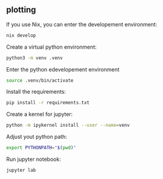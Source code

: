 ## plotting

If you use Nix, you can enter the developement environment:
```bash
nix develop
```

Create a virtual python environment:
```bash
python3 -m venv .venv
```

Enter the python edevelopement environment
```bash
source .venv/bin/activate
```

Install the requirements:
```bash
pip install -r requirements.txt
```

Create a kernel for jupyter:
```bash
python -m ipykernel install --user --name=venv
```

Adjust yout python path:
```bash
export PYTHONPATH="$(pwd)"
```

Run jupyter notebook:
```bash
jupyter lab
```
